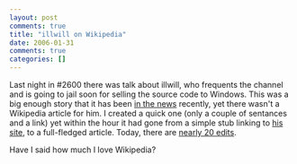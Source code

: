 ```yaml
---
layout: post
comments: true
title: "illwill on Wikipedia"
date: 2006-01-31
comments: true
categories: []
---
```

Last night in #2600 there was talk about illwill, who frequents the channel and is going to jail soon for selling the source code to Windows.  This was a big enough story that it has been <a href="http://news.google.com/news?hl=en&ned=us&ie=UTF-8&q=illwill&btnG=Search+News">in the news</a> recently, yet there wasn't a Wikipedia article for him.  I created a quick one (only a couple of sentances and a link) yet within the hour it had gone from a simple stub linking to <a href="http://illmob.org">his site</a>, to a full-fledged article.  Today, there are <a href="http://en.wikipedia.org/w/index.php?title=William_Genovese&action=history">nearly 20 edits</a>.

Have I said how much I love Wikipedia?

